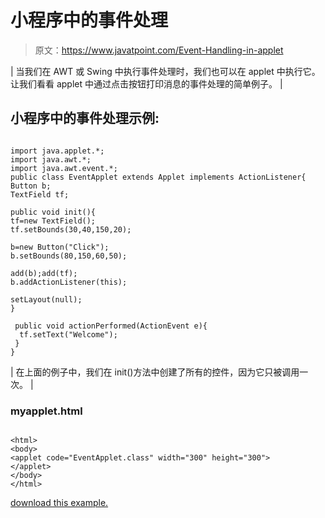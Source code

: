 # 小程序中的事件处理

> 原文：<https://www.javatpoint.com/Event-Handling-in-applet>

| 当我们在 AWT 或 Swing 中执行事件处理时，我们也可以在 applet 中执行它。让我们看看 applet 中通过点击按钮打印消息的事件处理的简单例子。 |

## 小程序中的事件处理示例:

<applet code="EventApplet.class" height="300" width="500"></applet>

```

import java.applet.*;
import java.awt.*;
import java.awt.event.*;
public class EventApplet extends Applet implements ActionListener{
Button b;
TextField tf;

public void init(){
tf=new TextField();
tf.setBounds(30,40,150,20);

b=new Button("Click");
b.setBounds(80,150,60,50);

add(b);add(tf);
b.addActionListener(this);

setLayout(null);
}

 public void actionPerformed(ActionEvent e){
  tf.setText("Welcome");
 } 
}

```

| 在上面的例子中，我们在 init()方法中创建了所有的控件，因为它只被调用一次。 |

### myapplet.html

```

<html>
<body>
<applet code="EventApplet.class" width="300" height="300">
</applet>
</body>
</html>

```

[download this example.](https://static.javatpoint.com/src/applet/EventApplet.jar)